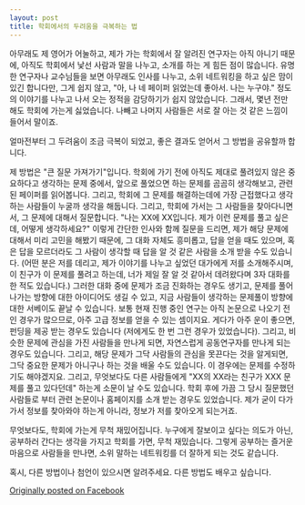 ```yaml
---
layout: post
title: 학회에서의 두려움을 극복하는 법
---
```


아무래도 제 영어가 어눌하고, 제가 가는 학회에서 잘 알려진 연구자는 아직 아니기 때문에, 아직도 학회에서 낯선 사람과 말을 나누고, 소개를 하는 게 힘든 점이 많습니다. 유명한 연구자나 교수님들을 보면 아무래도 인사를 나누고, 소위 네트워킹을 하고 싶은 맘이 있긴 합니다만, 그게 쉽지 않고, "아, 나 네 페이퍼 읽었는데 좋아서. 나는 누구야." 정도의 이야기를 나누고 나서 오는 정적을 감당하기가 쉽지 않았습니다. 그래서, 몇년 전만 해도 학회에 가는게 싫었습니다. 나빼고 나머지 사람들은 서로 잘 아는 것 같은 느낌이 들어서 말이죠.

얼마전부터 그 두려움이 조금 극복이 되었고, 좋은 결과도 얻어서 그 방법을 공유할까 합니다. 

제 방법은 "큰 질문 가져가기"입니다. 학회에 가기 전에 아직도 제대로 풀려있지 않은 중요하다고 생각하는 문제 중에서, 앞으로 풀었으면 하는 문제를 곰곰히 생각해보고, 관련된 페이퍼를 읽어봅니다. 그리고, 학회에 그 문제를 해결하는데에 가장 근접했다고 생각하는 사람들이 누굴까 생각을 해둡니다. 그리고, 학회에 가서는 그 사람들을 찾아다니면서, 그 문제에 대해서 질문합니다. "나는 XX에 XX입니다. 제가 이런 문제를 풀고 싶은데, 어떻게 생각하세요?" 이렇게 간단한 인사와 함께 질문을 드리면, 제가 해당 문제에 대해서 미리 고민을 해봤기 때문에, 그 대화 자체도 흥미롭고, 답을 얻을 때도 있으며, 혹은 답을 모르더라도 그 사람이 생각할 때 답을 알 것 같은 사람을 소개 받을 수도 있습니다. (어떤 분은 저를 데리고, 제가 이야기를 나누고 싶었던 대가에게 저를 소개해주시며, 이 친구가 이 문제를 풀려고 하는데, 너가 제일 잘 알 것 같아서 데려왔다며 3자 대화를 한 적도 있습니다.) 그러한 대화 중에 문제가 조금 진화하는 경우도 생기고, 문제를 풀어 나가는 방향에 대한 아이디어도 생길 수 있고, 지금 사람들이 생각하는 문제풀이 방향에 대한 서베이도 끝날 수 있습니다. 보통 현재 진행 중인 연구는 아직 논문으로 나오기 전인 경우가 많으므로, 아주 고급 정보를 얻을 수 있는 셈이지요. 게다가 아주 운이 좋으면, 펀딩을 제공 받는 경우도 있습니다 (저에게도 한 번 그런 경우가 있었습니다). 그리고, 비슷한 문제에 관심을 가진 사람들을 만나게 되면, 자연스럽게 공동연구자를 만나게 되는 경우도 있습니다. 그리고, 해당 문제가 그닥 사람들의 관심을 못끈다는 것을 알게되면, 그닥 중요한 문제가 아니구나 하는 것을 배울 수도 있습니다. 이 경우에는 문제를 수정하기도 해야겠지요. 그리고, 무엇보다도 다른 사람들에게 "XX의 XX라는 친구가 XXX 문제를 풀고 있다던데" 하는게 소문이 날 수도 있습니다. 학회 후에 가끔 그 당시 질문했던 사람들로 부터 관련 논문이나 홈페이지를 소개 받는 경우도 있었습니다. 제가 굳이 다가가서 정보를 찾아와야 하는게 아니라, 정보가 저를 찾아오게 되는거죠.

무엇보다도, 학회에 가는게 무척 재밌어집니다. 누구에게 잘보이고 싶다는 의도가 아닌, 공부하러 간다는 생각을 가지고 학회를 가면, 무척 재밌습니다. 그렇게 공부하는 즐거운 마음으로 사람들을 만나면, 소위 말하는 네트워킹를 더 잘하게 되는 것도 같습니다.

혹시, 다른 방법이나 첨언이 있으시면 알려주세요. 다른 방법도 배우고 싶습니다.

[Originally posted on Facebook](https://www.facebook.com/yijisoo/posts/10101101860419809)
